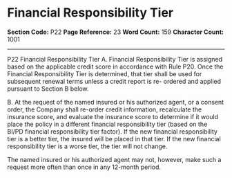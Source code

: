 # Financial Responsibility Tier

**Section Code:** P22
**Page Reference:** 23
**Word Count:** 159
**Character Count:** 1001

---

P22 Financial Responsibility Tier 
A. 
Financial Responsibility Tier is assigned based on the applicable credit score in accordance 
with Rule P20. Once the Financial Responsibility Tier is determined, that tier shall be used for 
subsequent renewal terms unless a credit report is re- ordered and applied pursuant to 
Section B below. 
 
B. 
At the request of the named insured or his authorized agent, or a consent order, the Company 
shall re-order credit information, recalculate the insurance score, and evaluate the insurance 
score to determine if it would place the policy in a different financial responsibility tier (based 
on the BI/PD financial responsibility tier factor). If the new financial responsibility tier is a better 
tier, the insured will be placed in that tier. If the new financial responsibility tier is a worse tier, 
the tier will not change.  
 
The named insured or his authorized agent may not, however, make such a request more often than 
once in any 12-month period.